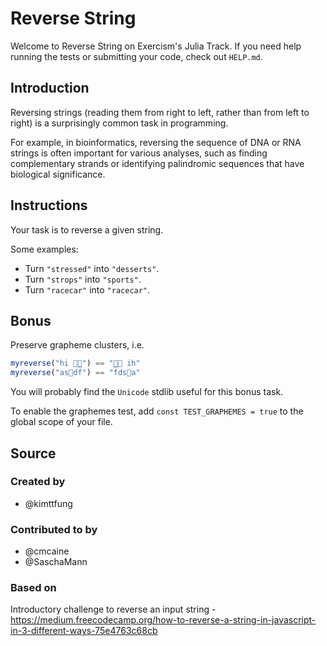 # Reverse String

Welcome to Reverse String on Exercism's Julia Track.
If you need help running the tests or submitting your code, check out `HELP.md`.

## Introduction

Reversing strings (reading them from right to left, rather than from left to right) is a surprisingly common task in programming.

For example, in bioinformatics, reversing the sequence of DNA or RNA strings is often important for various analyses, such as finding complementary strands or identifying palindromic sequences that have biological significance.

## Instructions

Your task is to reverse a given string.

Some examples:

- Turn `"stressed"` into `"desserts"`.
- Turn `"strops"` into `"sports"`.
- Turn `"racecar"` into `"racecar"`.

## Bonus

Preserve grapheme clusters, i.e.

```julia
myreverse("hi 👋🏾") == "👋🏾 ih"
myreverse("as⃝df̅") == "f̅ds⃝a"
```

You will probably find the `Unicode` stdlib useful for this bonus task.

To enable the graphemes test, add `const TEST_GRAPHEMES = true` to the global scope of your file.

## Source

### Created by

- @kimttfung

### Contributed to by

- @cmcaine
- @SaschaMann

### Based on

Introductory challenge to reverse an input string - https://medium.freecodecamp.org/how-to-reverse-a-string-in-javascript-in-3-different-ways-75e4763c68cb